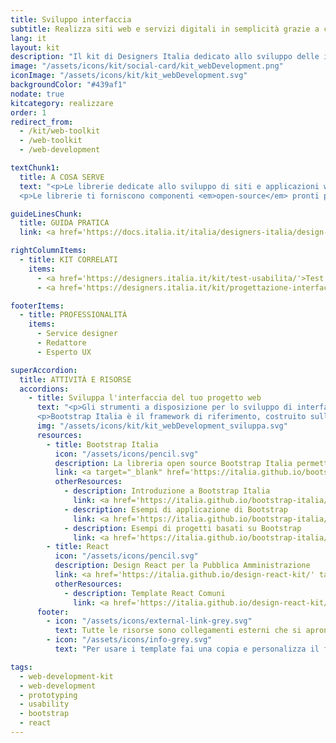 ```yaml
---
title: Sviluppo interfaccia
subtitle: Realizza siti web e servizi digitali in semplicità grazie a codice e componenti open source di sviluppo
lang: it
layout: kit
description: "Il kit di Designers Italia dedicato allo sviluppo delle interfacce web"
image: "/assets/icons/kit/social-card/kit_webDevelopment.png"
iconImage: "/assets/icons/kit/kit_webDevelopment.svg"
backgroundColor: "#439af1"
nodate: true
kitcategory: realizzare
order: 1
redirect_from:
  - /kit/web-toolkit
  - /web-toolkit
  - /web-development

textChunk1:
  title: A COSA SERVE
  text: "<p>Le librerie dedicate allo sviluppo di siti e applicazioni web di Designers Italia sono un insieme di <strong>strumenti e codice sorgente già pronti e validati per la creazione di interfacce usabili, accessibili e consistenti.</strong></p>
  <p>Le librerie ti forniscono componenti <em>open-source</em> pronti per l’uso: ogni libreria è corredata da una documentazione tecnica completa e dettagliata che illustra come usare e personalizzare i relativi componenti. Fra le risorse del kit hai inoltre a disposizione pagine HTML di esempio da usare come punto di partenza per lo sviluppo del tuo progetto.</p>"

guideLinesChunk:
  title: GUIDA PRATICA
  link: <a href='https://docs.italia.it/italia/designers-italia/design-linee-guida-docs/it/stabile/doc/user-interface/lo-sviluppo-di-un-interfaccia-e-i-web-kit.html' target="_blank">Sviluppo</a>

rightColumnItems:
  - title: KIT CORRELATI
    items:
      - <a href='https://designers.italia.it/kit/test-usabilita/'>Test usabilità</a>
      - <a href='https://designers.italia.it/kit/progettazione-interfaccia/'>Progettazione interfaccia</a>

footerItems:
  - title: PROFESSIONALITÀ
    items:
      - Service designer
      - Redattore
      - Esperto UX

superAccordion:
  title: ATTIVITÀ E RISORSE
  accordions:
    - title: Sviluppa l'interfaccia del tuo progetto web
      text: "<p>Gli strumenti a disposizione per lo sviluppo di interfacce web sono dedicate a diverse tipologie di sviluppatori ed esperienze d’uso. Ogni risorsa si compone di codice HTML, CSS e Javascript, progettati per offrirti un’esperienza creazione di siti, applicazioni web e interfacce più semplice, basata sui princìpi di composizione e riuso di componenti condivisi.</p>
      <p>Bootstrap Italia è il framework di riferimento, costruito sulla libreria Bootstrap 4 e basato sullo UI kit di Designers Italia.</p>"
      img: "/assets/icons/kit/kit_webDevelopment_sviluppa.svg"
      resources:
        - title: Bootstrap Italia
          icon: "/assets/icons/pencil.svg"
          description: La libreria open source Bootstrap Italia permette di costruire interfacce web inclusive e semplici da mantenere
          link: <a target="_blank" href='https://italia.github.io/bootstrap-italia/' aria-label="Vai alla risorsa (link esterno)" >Vai alla risorsa</a>
          otherResources:
            - description: Introduzione a Bootstrap Italia
              link: <a href='https://italia.github.io/bootstrap-italia/docs/come-iniziare/introduzione/' target="_blank" aria-label="Vai alla risorsa (link esterno)" >Vai alla risorsa</a>
            - description: Esempi di applicazione di Bootstrap
              link: <a href='https://italia.github.io/bootstrap-italia/docs/esempi/' target="_blank" aria-label="Vai agli esempi (link esterno)" >Vai agli esempi</a>
            - description: Esempi di progetti basati su Bootstrap
              link: <a href='https://italia.github.io/bootstrap-italia/docs/progetti/' target="_blank" aria-label="Vai ai progetti (link esterno)" >Vai ai progetti</a>   
        - title: React
          icon: "/assets/icons/pencil.svg"
          description: Design React per la Pubblica Amministrazione
          link: <a href='https://italia.github.io/design-react-kit/' target="_blank" aria-label="Vai alla risorsa (link esterno)" >Vai alla risorsa</a>
          otherResources:
            - description: Template React Comuni
              link: <a href='https://italia.github.io/design-react-kit/?path=/story/introduzione-introduzione-kit-comuni--homepage-template' target="_blank" aria-label="Vai alla risorsa (link esterno)" >Vai alla risorsa</a>
      footer:
        - icon: "/assets/icons/external-link-grey.svg"
          text: Tutte le risorse sono collegamenti esterni che si aprono in una nuova finestra.
        - icon: "/assets/icons/info-grey.svg"
          text: "Per usare i template fai una copia e personalizza il file: trovi le istruzioni nella prima pagina della risorsa."

tags:
  - web-development-kit
  - web-development
  - prototyping
  - usability
  - bootstrap
  - react
---
```

